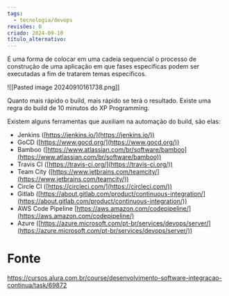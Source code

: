 ```yaml
---
tags:
  - tecnologia/devops
revisões: 0
criado: 2024-09-10
título_alternativo:
---
```

É uma forma de colocar em uma cadeia sequencial o processo de construção de uma aplicação em que fases específicas podem ser executadas a fim de tratarem temas específicos. 

![[Pasted image 20240910161738.png]]

Quanto mais rápido o build, mais rápido se terá o resultado. Existe uma regra do build de 10 minutos do XP Programming.

Existem alguns ferramentas que auxiliam na automação do build, são elas:
- Jenkins ([https://jenkins.io/](https://jenkins.io/))
- GoCD ([https://www.gocd.org/](https://www.gocd.org/))
- Bamboo ([https://www.atlassian.com/br/software/bamboo](https://www.atlassian.com/br/software/bamboo))
- Travis CI ([https://travis-ci.org/](https://travis-ci.org/))
- Team City ([https://www.jetbrains.com/teamcity/](https://www.jetbrains.com/teamcity/))
- Circle CI ([https://circleci.com/](https://circleci.com/))
- Gitlab ([https://about.gitlab.com/product/continuous-integration/](https://about.gitlab.com/product/continuous-integration/))
- AWS Code Pipeline [https://aws.amazon.com/codepipeline/](https://aws.amazon.com/codepipeline/)
- Azure ([https://azure.microsoft.com/pt-br/services/devops/server/](https://azure.microsoft.com/pt-br/services/devops/server/))
# Fonte
https://cursos.alura.com.br/course/desenvolvimento-software-integracao-continua/task/69872